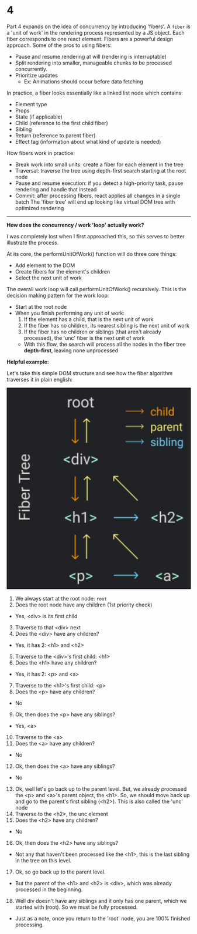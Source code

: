 # 4

Part 4 expands on the idea of concurrency by introducing 'fibers'. A `fiber` is a 'unit of work' in the rendering process represented by a JS object. Each fiber corresponds to one react element. Fibers are a powerful design approach. Some of the pros to using fibers:
- Pause and resume rendering at will (rendering is interruptable)
- Split rendering into smaller, manageable chunks to be processed concurrently.
- Prioritize updates
  - Ex: Animations should occur before data fetching

In practice, a fiber looks essentially like a linked list node which contains:
- Element type
- Props
- State (if applicable)
- Child (reference to the first child fiber)
- Sibling
- Return (reference to parent fiber)
- Effect tag (information about what kind of update is needed)

How fibers work in practice:
- Break work into small units: create a fiber for each element in the tree
- Traversal: traverse the tree using depth-first search starting at the root node
- Pause and resume execution: if you detect a high-priority task, pause rendering and handle that instead
- Commit: after processing fibers, react applies all changes in a single batch
The 'fiber tree' will end up looking like virtual DOM tree with optimized rendering

---

**How does the concurrency / work 'loop' actually work?**

I was completely lost when I first approached this, so this serves to better illustrate the process.

At its core, the performUnitOfWork() function will do three core things:
- Add element to the DOM
- Create fibers for the element's children
- Select the next unit of work

The overall work loop will call performUnitOfWork() recursively. This is the decision making pattern for the work loop:
- Start at the root node
- When you finish performing any unit of work:
  1. If the element has a child, that is the next unit of work
  2. If the fiber has no children, its nearest sibling is the next unit of work
  3. If the fiber has no children or siblings (that aren't already processed), the 'unc' fiber is the next unit of work
  - With this flow, the search will process all the nodes in the fiber tree **depth-first**, leaving none unprocessed

**Helpful example:**

Let's take this simple DOM structure and see how the fiber algorithm traverses it in plain english:

<img src="./supplementary_imgs//fiber_tree.png">

1. We always start at the root node: `root`
2. Does the root node have any children (1st priority check)
  - Yes, &lt;div&gt; is its first child
3. Traverse to that &lt;div&gt; next
4. Does the &lt;div&gt; have any children?
  - Yes, it has 2: &lt;h1&gt; and &lt;h2&gt;
5. Traverse to the &lt;div&gt;'s first child: &lt;h1&gt;
6. Does the &lt;h1&gt; have any children?
  - Yes, it has 2: &lt;p&gt; and &lt;a&gt;
7. Traverse to the &lt;h1&gt;'s first child: &lt;p&gt;
8. Does the &lt;p&gt; have any children?
 - No
9. Ok, then does the &lt;p&gt; have any siblings?
  - Yes, &lt;a&gt;
10. Traverse to the &lt;a&gt;
11. Does the &lt;a&gt; have any children?
  - No
12. Ok, then does the &lt;a&gt; have any siblings?
  - No
13. Ok, well let's go back up to the parent level. But, we already processed the &lt;p&gt; and &lt;a&gt;'s parent object, the &lt;h1&gt;. So, we should move back up and go to the parent's first sibling (&lt;h2&gt;). This is also called the 'unc' node
14. Traverse to the &lt;h2&gt;, the unc element
15. Does the &lt;h2&gt; have any children?
  - No
16. Ok, then does the &lt;h2&gt; have any siblings?
  - Not any that haven't been processed like the &lt;h1&gt;, this is the last sibling in the tree on this level.
17. Ok, so go back up to the parent level.
  - But the parent of the &lt;h1&gt; and &lt;h2&gt; is &lt;div&gt;, which was already processed in the beginning.
18. Well div doesn't have any siblings and it only has one parent, which we started with (root). So we must be fully processed.
  - Just as a note, once you return to the 'root' node, you are 100% finished processing.